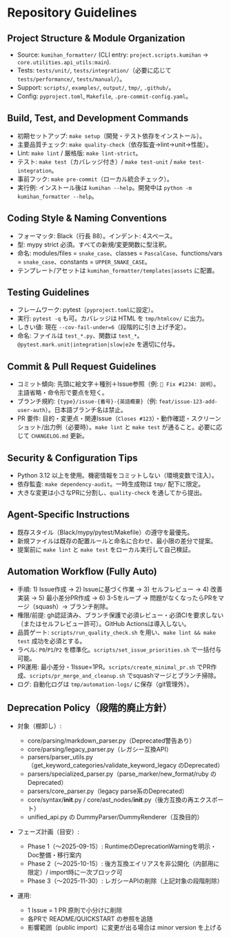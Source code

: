 # Repository Guidelines

## Project Structure & Module Organization
- Source: `kumihan_formatter/` (CLI entry: `project.scripts.kumihan` → `core.utilities.api_utils:main`).
- Tests: `tests/unit/`, `tests/integration/`（必要に応じて `tests/performance/`, `tests/manual/`）。
- Support: `scripts/`, `examples/`, `output/`, `tmp/`, `.github/`。
- Config: `pyproject.toml`, `Makefile`, `.pre-commit-config.yaml`。

## Build, Test, and Development Commands
- 初期セットアップ: `make setup`（開発・テスト依存をインストール）。
- 主要品質チェック: `make quality-check`（依存監査→lint→unit→性能）。
- Lint: `make lint` / 厳格版: `make lint-strict`。
- テスト: `make test`（カバレッジ付き）/ `make test-unit` / `make test-integration`。
- 事前フック: `make pre-commit`（ローカル統合チェック）。
- 実行例: インストール後は `kumihan --help`。開発中は `python -m kumihan_formatter --help`。

## Coding Style & Naming Conventions
- フォーマッタ: Black（行長 88）。インデント: 4スペース。
- 型: mypy strict 必須。すべての新規/変更関数に型注釈。
- 命名: modules/files = `snake_case`、classes = `PascalCase`、functions/vars = `snake_case`、constants = `UPPER_SNAKE_CASE`。
- テンプレート/アセットは `kumihan_formatter/templates|assets` に配置。

## Testing Guidelines
- フレームワーク: pytest（`pyproject.toml`に設定）。
- 実行: `pytest -q` も可。カバレッジは HTML を `tmp/htmlcov/` に出力。
- しきい値: 現在 `--cov-fail-under=6`（段階的に引き上げ予定）。
- 命名: ファイルは `test_*.py`、関数は `test_*`。`@pytest.mark.unit|integration|slow|e2e` を適切に付与。

## Commit & Pull Request Guidelines
- コミット傾向: 先頭に絵文字＋種別＋Issue参照（例: `🎯 Fix #1234: 説明`）。主語省略・命令形で要点を短く。
- ブランチ規約: `{type}/issue-{番号}-{英語概要}`（例: `feat/issue-123-add-user-auth`）。日本語ブランチ名は禁止。
- PR 要件: 目的・変更点・関連Issue（`Closes #123`）・動作確認・スクリーンショット/出力例（必要時）。`make lint` と `make test` が通ること。必要に応じて `CHANGELOG.md` 更新。

## Security & Configuration Tips
- Python 3.12 以上を使用。機密情報をコミットしない（環境変数で注入）。
- 依存監査: `make dependency-audit`。一時生成物は `tmp/` 配下に限定。
- 大きな変更は小さなPRに分割し、`quality-check` を通してから提出。

## Agent-Specific Instructions
- 既存スタイル（Black/mypy/pytest/Makefile）の遵守を最優先。
- 新規ファイルは既存の配置ルールと命名に合わせ、最小限の差分で提案。
- 提案前に `make lint` と `make test` をローカル実行して自己検証。

## Automation Workflow (Fully Auto)
- 手順: 1) Issue作成 → 2) Issueに基づく作業 → 3) セルフレビュー → 4) 改善実装 → 5) 最小差分PR作成 → 6) 3-5をループ → 問題がなくなったらPRをマージ（squash）→ ブランチ削除。
- 権限/前提: gh認証済み、ブランチ保護で必須レビュー・必須CIを要求しない（またはセルフレビュー許可）。GitHub Actionsは導入しない。
- 品質ゲート: `scripts/run_quality_check.sh` を用い、`make lint && make test` 成功を必須とする。
- ラベル: `P0`/`P1`/`P2` を標準化。`scripts/set_issue_priorities.sh` で一括付与可能。
- PR運用: 最小差分・1Issue=1PR。`scripts/create_minimal_pr.sh` でPR作成、`scripts/pr_merge_and_cleanup.sh` でsquashマージとブランチ掃除。
- ログ: 自動化ログは `tmp/automation-logs/` に保存（git管理外）。

## Deprecation Policy（段階的廃止方針）
- 対象（棚卸し）:
  - core/parsing/markdown_parser.py（Deprecated警告あり）
  - core/parsing/legacy_parser.py（レガシー互換API）
  - parsers/parser_utils.py（get_keyword_categories/validate_keyword_legacy のDeprecated）
  - parsers/specialized_parser.py（parse_marker/new_format/ruby のDeprecated）
  - parsers/core_parser.py（legacy parse系のDeprecated）
  - core/syntax/__init__.py / core/ast_nodes/__init__.py（後方互換の再エクスポート）
  - unified_api.py の DummyParser/DummyRenderer（互換目的）

- フェーズ計画（目安）:
  - Phase 1（〜2025-09-15）: RuntimeのDeprecationWarningを明示・Doc整備・移行案内
  - Phase 2（〜2025-10-15）: 後方互換エイリアスを非公開化（内部用に限定）/ import時に一次ブロック可
  - Phase 3（〜2025-11-30）: レガシーAPIの削除（上記対象の段階削除）

- 運用:
  - 1 Issue = 1 PR 原則で小分けに削除
  - 各PRで README/QUICKSTART の参照を追随
  - 影響範囲（public import）に変更が出る場合は minor version を上げる

